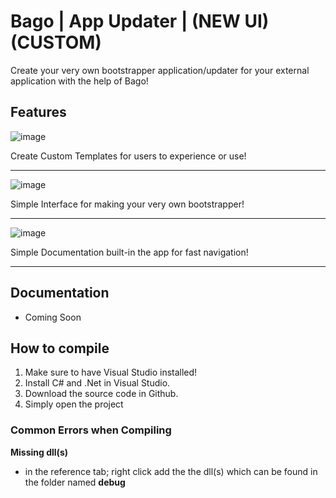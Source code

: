 # Bago | App Updater | (NEW UI) (CUSTOM)

Create your very own bootstrapper application/updater for your external application with the help of Bago!

## Features
![image](https://user-images.githubusercontent.com/48512644/113163939-38fe0d00-9273-11eb-901b-eaceb565bdee.png)

<p style="text-align=center;">Create Custom Templates for users to experience or use!</p>

<hr>

![image](https://user-images.githubusercontent.com/48512644/113164019-4f0bcd80-9273-11eb-9c41-6eeb25ea2049.png)
<p style="text-align=center;">Simple Interface for making your very own bootstrapper!</p>

<hr>

![image](https://user-images.githubusercontent.com/48512644/113164137-6cd93280-9273-11eb-9faa-d243f16390ee.png)
<p style="text-align=center;">Simple Documentation built-in the app for fast navigation!</p>

<hr>

## Documentation
* Coming Soon

## How to compile
1. Make sure to have Visual Studio installed!
2. Install C# and .Net in Visual Studio.
3. Download the source code in Github.
4. Simply open the project

### Common Errors when Compiling
**Missing dll(s)**
* in the reference tab; right click add the the dll(s) which can be found in the folder named **debug**

